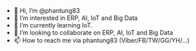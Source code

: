 - 👋 Hi, I’m @phantung83
- 👀 I’m interested in ERP, AI, IoT and Big Data
- 🌱 I’m currently learning IoT.
- 💞️ I’m looking to collaborate on ERP, AI, IoT and Big Data
- 📫 How to reach me via phantung83 (Viber/FB/TW/GG/YH/...)

<!---
phantung83/phantung83 is a ✨ special ✨ repository because its `README.md` (this file) appears on your GitHub profile.
You can click the Preview link to take a look at your changes.
--->
